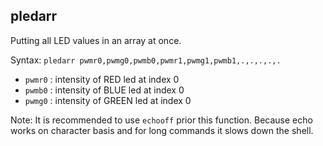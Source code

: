 ## pledarr

Putting all LED values in an array at once.

Syntax: `pledarr pwmr0,pwmg0,pwmb0,pwmr1,pwmg1,pwmb1,.,.,.,.,.`

* `pwmr0` : intensity of RED led at index 0
* `pwmb0` : intensity of BLUE led at index 0
* `pwmg0` : intensity of GREEN led at index 0

Note: It is recommended to use `echooff` prior this function. Because echo works on character basis and for long commands it slows down the shell.

